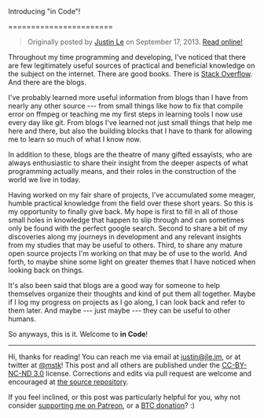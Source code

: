 Introducing "in Code"!

=======================

> Originally posted by [Justin Le](https://blog.jle.im/) on September 17, 2013.
> [Read online!](https://blog.jle.im/entry/introducing-in-code.html)

Throughout my time programming and developing, I've noticed that there are few
legitimately useful sources of practical and beneficial knowledge on the subject
on the internet. There are good books. There is [Stack
Overflow](http://www.stackoverflow.com). And there are the blogs.

I've probably learned more useful information from blogs than I have from nearly
any other source --- from small things like how to fix that compile error on
ffmpeg or teaching me my first steps in learning tools I now use every day like
git. From blogs I've learned not just small things that help me here and there,
but also the building blocks that I have to thank for allowing me to learn so
much of what I know now.

In addition to these, blogs are the theatre of many gifted essayists, who are
always enthusiastic to share their insight from the deeper aspects of what
programming actually means, and their roles in the construction of the world we
live in today.

Having worked on my fair share of projects, I've accumulated some meager, humble
practical knowledge from the field over these short years. So this is my
opportunity to finally give back. My hope is first to fill in all of those small
holes in knowledge that happen to slip through and can sometimes only be found
with the perfect google search. Second to share a bit of my discoveries along my
journeys in development and any relevant insights from my studies that may be
useful to others. Third, to share any mature open source projects I'm working on
that may be of use to the world. And forth, to maybe shine some light on greater
themes that I have noticed when looking back on things.

It's also been said that blogs are a good way for someone to help themselves
organize their thoughts and kind of put them all together. Maybe if I log my
progress on projects as I go along, I can look back and refer to them later. And
maybe --- just maybe --- they can be useful to other humans.

So anyways, this is it. Welcome to **in Code**!

--------------------------------------------------------------------------------

Hi, thanks for reading! You can reach me via email at <justin@jle.im>, or at
twitter at [\@mstk](https://twitter.com/mstk)! This post and all others are
published under the [CC-BY-NC-ND
3.0](https://creativecommons.org/licenses/by-nc-nd/3.0/) license. Corrections
and edits via pull request are welcome and encouraged at [the source
repository](https://github.com/mstksg/inCode).

If you feel inclined, or this post was particularly helpful for you, why not
consider [supporting me on Patreon](https://www.patreon.com/justinle/overview),
or a [BTC donation](bitcoin:3D7rmAYgbDnp4gp4rf22THsGt74fNucPDU)? :)

